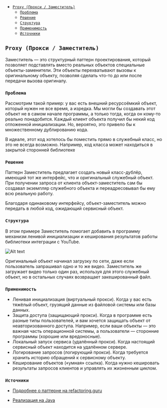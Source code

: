 <!-- TOC -->
  * [`Proxy (Прокси / Заместитель)`](#proxy-прокси--заместитель)
    * [`Проблема`](#проблема)
    * [`Решение`](#решение)
    * [`Структура`](#структура)
    * [`Применимость`](#применимость)
    * [`Источники`](#источники)
<!-- TOC -->

## `Proxy (Прокси / Заместитель)`

Заместитель — это структурный паттерн проектирования, который позволяет подставлять вместо реальных объектов 
специальные объекты-заменители. Эти объекты перехватывают вызовы к оригинальному объекту, позволяя сделать что-то до 
или после передачи вызова оригиналу.

### `Проблема`

Рассмотрим такой пример: у вас есть внешний ресурсоёмкий объект, который нужен не все время, а изредка.
Мы могли бы создавать этот объект не в самом начале программы, а только тогда, когда он кому-то реально понадобится. 
Каждый клиент объекта получил бы некий код отложенной инициализации. 
Но, вероятно, это привело бы к множественному дублированию кода.

В идеале, этот код хотелось бы поместить прямо в служебный класс, но это не всегда возможно.
Например, код класса может находиться в закрытой сторонней библиотеке

### `Решение`

Паттерн Заместитель предлагает создать новый класс-дублёр, имеющий тот же интерфейс, что и оригинальный служебный объект. 
При получении запроса от клиента объект-заместитель сам бы создавал экземпляр служебного объекта 
и переадресовывал бы ему всю реальную работу.

Благодаря одинаковому интерфейсу, объект-заместитель можно передать в любой код, ожидающий сервисный объект.

### `Структура`

В этом примере Заместитель помогает добавить в программу механизм ленивой инициализации и кеширования 
результатов работы библиотеки интеграции с YouTube.

![Alt text](https://refactoring.guru/images/patterns/diagrams/proxy/example-2x.png)

Оригинальный объект начинал загрузку по сети, даже если пользователь запрашивал одно и то же видео. 
Заместитель же загружает видео только один раз, используя для этого служебный объект, но в остальных случаях 
возвращает закешированный файл.

### `Применимость`

- Ленивая инициализация (виртуальный прокси). Когда у вас есть тяжёлый объект, грузящий данные из файловой системы или базы данных.
- Защита доступа (защищающий прокси). Когда в программе есть разные типы пользователей, 
и вам хочется защищать объект от неавторизованного доступа. 
Например, если ваши объекты — это важная часть операционной системы, 
а пользователи — сторонние программы (хорошие или вредоносные).
- Локальный запуск сервиса (удалённый прокси). Когда настоящий сервисный объект находится на удалённом сервере.
- Логирование запросов (логирующий прокси). Когда требуется хранить историю обращений к сервисному объекту.
- Кеширование объектов («умная» ссылка). Когда нужно кешировать результаты запросов клиентов и управлять их жизненным циклом.

### `Источники`

- [Подробнее о паттерне на refactoring.guru](https://refactoring.guru/ru/design-patterns/proxy)

- [Реализация на Java](https://refactoring.guru/ru/design-patterns/proxy/java/example)